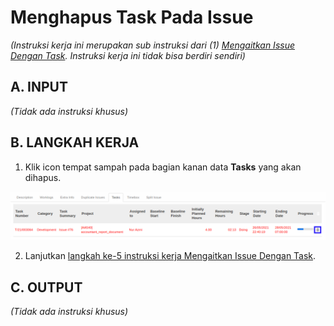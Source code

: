 # Menghapus Task Pada Issue

*(Instruksi kerja ini merupakan sub instruksi dari (1) [Mengaitkan Issue Dengan Task](./mengaitkan-task.md). Instruksi kerja ini tidak bisa berdiri sendiri)*

## A. INPUT

*(Tidak ada instruksi khusus)*

## B. LANGKAH KERJA

1. Klik icon tempat sampah pada bagian kanan data **Tasks** yang akan dihapus.

![](../../img/issue/icon-hapus-task.png)

2. Lanjutkan [langkah ke-5 instruksi kerja Mengaitkan Issue Dengan Task](./mengaitkan-task.md#l5).

## C. OUTPUT

*(Tidak ada instruksi khusus)*
